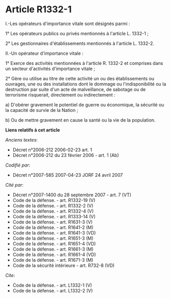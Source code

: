 # Article R1332-1

I.-Les opérateurs d'importance vitale sont désignés parmi : 

1° Les opérateurs publics ou privés mentionnés à l'article L. 1332-1 ; 

2° Les gestionnaires d'établissements mentionnés à l'article L. 1332-2. 

II.-Un opérateur d'importance vitale : 

1° Exerce des activités mentionnées à l'article R. 1332-2 et comprises dans un secteur d'activités d'importance vitale ; 

2° Gère ou utilise au titre de cette activité un ou des établissements ou ouvrages, une ou des installations dont le dommage
ou l'indisponibilité ou la destruction par suite d'un acte de malveillance, de sabotage ou de terrorisme risquerait,
directement ou indirectement : 

a) D'obérer gravement le potentiel de guerre ou économique, la sécurité ou la capacité de survie de la Nation ; 

b) Ou de mettre gravement en cause la santé ou la vie de la population.

**Liens relatifs à cet article**

_Anciens textes_:

  - Décret n°2006-212 2006-02-23 art. 1
  - Décret n°2006-212 du 23 février 2006 - art. 1 (Ab)

_Codifié par_:

  - Décret n°2007-585 2007-04-23 JORF 24 avril 2007

_Cité par_:

  - Décret n°2007-1400 du 28 septembre 2007 - art. 7 (VT)
  - Code de la défense. - art. R1332-19 (V)
  - Code de la défense. - art. R1332-2 (V)
  - Code de la défense. - art. R1332-4 (V)
  - Code de la défense. - art. R1333-14 (V)
  - Code de la défense. - art. R1631-3 (V)
  - Code de la défense. - art. R1641-2 (M)
  - Code de la défense. - art. R1641-3 (VD)
  - Code de la défense. - art. R1651-3 (M)
  - Code de la défense. - art. R1651-4 (VD)
  - Code de la défense. - art. R1661-3 (M)
  - Code de la défense. - art. R1661-4 (VD)
  - Code de la défense. - art. R1671-3 (M)
  - Code de la sécurité intérieure - art. R732-8 (VD)

_Cite_:

  - Code de la défense. - art. L1332-1 (V)
  - Code de la défense. - art. L1332-2 (V)
